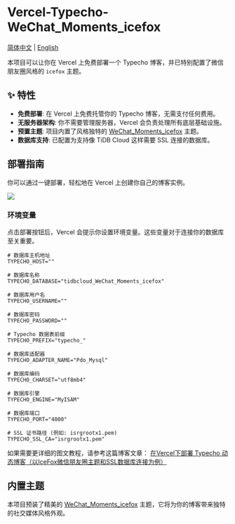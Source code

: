 # Vercel-Typecho-WeChat_Moments_icefox

[简体中文](README_zh-CN.md) | [English](README.md)

本项目可以让你在 Vercel 上免费部署一个 Typecho 博客，并已特别配置了微信朋友圈风格的 `icefox` 主题。

## ✨ 特性

- **免费部署**: 在 Vercel 上免费托管你的 Typecho 博客，无需支付任何费用。
- **无服务器架构**: 你不需要管理服务器，Vercel 会负责处理所有底层基础设施。
- **预置主题**: 项目内置了风格独特的 [WeChat_Moments_icefox](https://github.com/qixing-jk/icefox) 主题。
- **数据库支持**: 已配置为支持像 TiDB Cloud 这样需要 SSL 连接的数据库。

## 部署指南

你可以通过一键部署，轻松地在 Vercel 上创建你自己的博客实例。

<a href="https://vercel.com/new/import?s=https://github.com/qixing-jk/Vercel-Typecho-WeChat_Moments_icefox&hasTrialAvailable=1&showOptionalTeamCreation=false&project-name=vercel-typecho-we-chat-moments-icefox&framework=other&totalProjects=1&remainingProjects=1"><img src="https://vercel.com/button"></a>

### 环境变量

点击部署按钮后，Vercel 会提示你设置环境变量。这些变量对于连接你的数据库至关重要。

```dotenv
# 数据库主机地址
TYPECHO_HOST=""

# 数据库名称
TYPECHO_DATABASE="tidbcloud_WeChat_Moments_icefox"

# 数据库用户名
TYPECHO_USERNAME=""

# 数据库密码
TYPECHO_PASSWORD=""

# Typecho 数据表前缀
TYPECHO_PREFIX="typecho_"

# 数据库适配器
TYPECHO_ADAPTER_NAME="Pdo_Mysql"

# 数据库编码
TYPECHO_CHARSET="utf8mb4"

# 数据库引擎
TYPECHO_ENGINE="MyISAM"

# 数据库端口
TYPECHO_PORT="4000"

# SSL 证书路径 (例如: isrgrootx1.pem)
TYPECHO_SSL_CA="isrgrootx1.pem"
```

如果需要更详细的图文教程，请参考这篇博客文章：
[在Vercel下部署 Typecho 动态博客（以IceFox微信朋友圈主题和SSL数据库连接为例）](https://blog.qixing1217.top/article/8879698e-363b-407a-9ec4-72f713c4e0bd)

## 内置主题

本项目预装了精美的 [WeChat_Moments_icefox](https://github.com/qixing-jk/icefox) 主题，它将为你的博客带来独特的社交媒体风格外观。